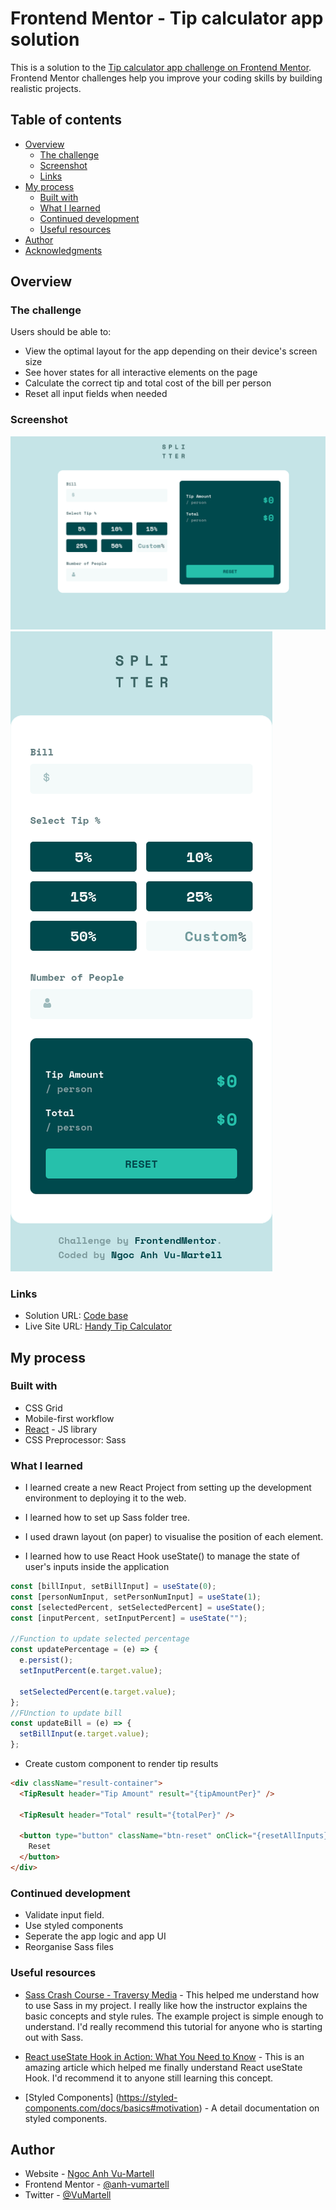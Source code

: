 # Frontend Mentor - Tip calculator app solution

This is a solution to the [Tip calculator app challenge on Frontend Mentor](https://www.frontendmentor.io/challenges/tip-calculator-app-ugJNGbJUX). Frontend Mentor challenges help you improve your coding skills by building realistic projects.

## Table of contents

- [Overview](#overview)
  - [The challenge](#the-challenge)
  - [Screenshot](#screenshot)
  - [Links](#links)
- [My process](#my-process)
  - [Built with](#built-with)
  - [What I learned](#what-i-learned)
  - [Continued development](#continued-development)
  - [Useful resources](#useful-resources)
- [Author](#author)
- [Acknowledgments](#acknowledgments)

## Overview

### The challenge

Users should be able to:

- View the optimal layout for the app depending on their device's screen size
- See hover states for all interactive elements on the page
- Calculate the correct tip and total cost of the bill per person
- Reset all input fields when needed

### Screenshot

![On desktop](./src/images/tip-calculator-desktop.png)
![On mobile](./src/images/tip-calculator-mobile.png)

### Links

- Solution URL: [Code base](https://github.com/anh-vumartell/tip-calculator-app)
- Live Site URL: [Handy Tip Calculator](https://handy-tip-calculator.netlify.app/)

## My process

### Built with

- CSS Grid
- Mobile-first workflow
- [React](https://reactjs.org/) - JS library
- CSS Preprocessor: Sass

### What I learned

- I learned create a new React Project from setting up the development environment to deploying it to the web.
- I learned how to set up Sass folder tree.
- I used drawn layout (on paper) to visualise the position of each element.

- I learned how to use React Hook useState() to manage the state of user's inputs inside the application

```js
const [billInput, setBillInput] = useState(0);
const [personNumInput, setPersonNumInput] = useState(1);
const [selectedPercent, setSelectedPercent] = useState();
const [inputPercent, setInputPercent] = useState("");

//Function to update selected percentage
const updatePercentage = (e) => {
  e.persist();
  setInputPercent(e.target.value);

  setSelectedPercent(e.target.value);
};
//FUnction to update bill
const updateBill = (e) => {
  setBillInput(e.target.value);
};
```

- Create custom component to render tip results

```html
<div className="result-container">
  <TipResult header="Tip Amount" result="{tipAmountPer}" />

  <TipResult header="Total" result="{totalPer}" />

  <button type="button" className="btn-reset" onClick="{resetAllInputs}">
    Reset
  </button>
</div>
```

### Continued development

- Validate input field.
- Use styled components
- Seperate the app logic and app UI
- Reorganise Sass files

### Useful resources

- [Sass Crash Course - Traversy Media](https://www.youtube.com/watch?v=nu5mdN2JIwM&t=1415s) - This helped me understand how to use Sass in my project. I really like how the instructor explains the basic concepts and style rules. The example project is simple enough to understand. I'd really recommend this tutorial for anyone who is starting out with Sass.

- [React useState Hook in Action: What You Need to Know](https://blog.alexdevero.com/react-usestate-hook-in-action/) - This is an amazing article which helped me finally understand React useState Hook. I'd recommend it to anyone still learning this concept.

- [Styled Components] (https://styled-components.com/docs/basics#motivation) - A detail documentation on styled components.

## Author

- Website - [Ngoc Anh Vu-Martell](https://anh-vumartell.netlify.app/)
- Frontend Mentor - [@anh-vumartell](https://www.frontendmentor.io/profile/anh-vumartell)
- Twitter - [@VuMartell](https://twitter.com/VuMartell)

